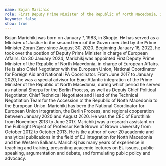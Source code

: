 ```yaml
---
name: Bojan Marichic
role: First Deputy Prime Minister of the Republic of North Macedonia, in charge of European Affairs.
keynote: false
show: true
---
```


Bojan Marichikj was born on January 7, 1983, in Skopje. He has served as a Minister of Justice in the second term of the Government led by the Prime Minister Zoran Zaev since August 30, 2020. Beginning January 16, 2022, he took over the position of Deputy Prime Minister in charge of European Affairs. On 30 January 2024, Marichikj was appointed First Deputy Prime Minister of the Republic of North Macedonia, in charge of European Affairs. He is also Chief Negotiator with the European Union, National Coordinator for Foreign Aid and National IPA Coordinator. From June 2017 to January 2020, he was a special advisor for Euro-Atlantic integration of the Prime Minister of the Republic of North Macedonia, during which period he served as national Sherpa for the Berlin Process, as well as Deputy Chief Political Negotiator, Chief Technical Negotiator and Head of the Technical Negotiation Team for the Accession of the Republic of North Macedonia to the European Union.
Marichikj has been the National Coordinator for European Union integration, the Berlin Process, and regional cooperation between January 2020 and August 2020. He was the CEO of Eurothink from November 2013 to June 2017. Marichikj was a research assistant on the Fulbright Project of Professor Keith Brown of Brown University from October 2012 to October 2013. He is the author of over 20 academic and analytical publications in the field of EU integration for North Macedonia and the Western Balkans. Marichikj has many years of experience in teaching and training, presenting academic lectures on EU issues, public speaking, argumentation and debate, and formulating public policy and advocacy.